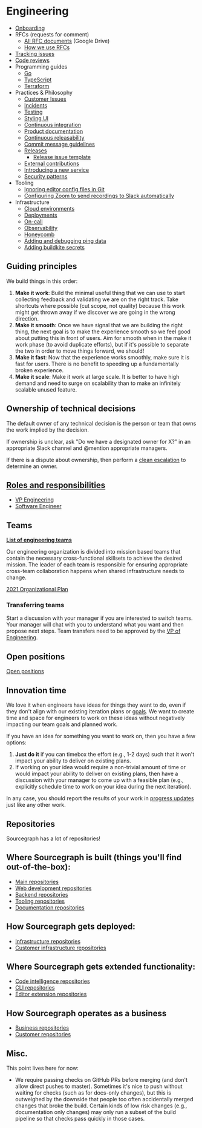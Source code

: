 # Engineering

- [Onboarding](onboarding.md)
- RFCs (requests for comment)
  - [All RFC documents](https://drive.google.com/drive/folders/1zP3FxdDlcSQGC1qvM9lHZRaHH4I9Jwwa) (Google Drive)
  - [How we use RFCs](../communication/rfcs/index.md)
- [Tracking issues](tracking_issues.md)
- [Code reviews](code_reviews.md)
- Programming guides
  - [Go](languages/go.md)
  - [TypeScript](languages/typescript.md)
  - [Terraform](languages/terraform.md)
- Practices & Philosophy
  - [Customer Issues](../ce/customer_issues.md)
  - [Incidents](incidents/index.md)
  - [Testing](testing.md)
  - [Styling UI](./web/styling.md)
  - [Continuous integration](continuous_integration.md)
  - [Product documentation](product_documentation.md)
  - [Continuous releasability](continuous_releasability.md)
  - [Commit message guidelines](commit_messages.md)
  - [Releases](releases/index.md)
    - [Release issue template](releases/release_issue_template.md)
  - [External contributions](external_contributions.md)
  - [Introducing a new service](introducing_a_new_service.md)
  - [Security patterns](security_patterns.md)
- Tooling
  - [Ignoring editor config files in Git](ignoring_editor_config_files.md)
  - [Configuring Zoom to send recordings to Slack automatically](configuring_zoom_recordings_to_slack_automatically.md)
- Infrastructure
  - [Cloud environments](environments.md)
  - [Deployments](deployments/index.md)
  - [On-call](incidents/on_call.md)
  - [Observability](observability/index.md)
  - [Honeycomb](honeycomb.md)
  - [Adding and debugging ping data](adding_ping_data.md)
  - [Adding buildkite secrets](adding_buildkite_secrets.md)

## Guiding principles

We build things in this order:

1. **Make it work**: Build the minimal useful thing that we can use to start collecting feedback and validating we are on the right track. Take shortcuts where possible (cut scope, not quality) because this work might get thrown away if we discover we are going in the wrong direction.
1. **Make it smooth**: Once we have signal that we are building the right thing, the next goal is to make the experience smooth so we feel good about putting this in front of users. Aim for smooth when in the make it work phase (to avoid duplicate efforts), but if it's possible to separate the two in order to move things forward, we should!
1. **Make it fast**: Now that the experience works smoothly, make sure it is fast for users. There is no benefit to speeding up a fundamentally broken experience.
1. **Make it scale**: Make it work at large scale. It is better to have high demand and need to surge on scalability than to make an infinitely scalable unused feature.

## Ownership of technical decisions

The default owner of any technical decision is the person or team that owns the work implied by the decision.

If ownership is unclear, ask "Do we have a designated owner for X?" in an appropriate Slack channel and @mention appropriate managers.

If there is a dispute about ownership, then perform a [clean escalation](../communication/code_of_conduct.md#clean-escalation) to determine an owner.

## [Roles and responsibilities](roles.md)

- [VP Engineering](roles.md#vp-engineering)
- [Software Engineer](roles.md#software-engineer)

## Teams

[**List of engineering teams**](../../company/team/org_chart.md#engineering)

Our engineering organization is divided into mission based teams that contain the necessary cross-functional skillsets to achieve the desired mission. The leader of each team is responsible for ensuring appropriate cross-team collaboration happens when shared infrastructure needs to change.

[2021 Organizational Plan](2021_org.md)

### Transferring teams

Start a discussion with your manager if you are interested to switch teams. Your manager will chat with you to understand what you want and then propose next steps. Team transfers need to be approved by the [VP of Engineering](roles.md#vp-engineering).

## Open positions

[Open positions](hiring/index.md#open-positions)

## Innovation time

We love it when engineers have ideas for things they want to do, even if they don't align with our existing iteration plans or [goals](../../company/goals/index.md). We want to create time and space for engineers to work on these ideas without negatively impacting our team goals and planned work.

If you have an idea for something you want to work on, then you have a few options:

1. **Just do it** if you can timebox the effort (e.g., 1-2 days) such that it won't impact your ability to deliver on existing plans.
2. If working on your idea would require a non-trivial amount of time or would impact your ability to deliver on existing plans, then have a discussion with your manager to come up with a feasible plan (e.g., explicitly schedule time to work on your idea during the next iteration).

In any case, you should report the results of your work in [progress updates](tracking_issues.md#progress-updates) just like any other work.

## Repositories

Sourcegraph has a lot of repositories!

## Where Sourcegraph is built (things you'll find out-of-the-box):

- [Main repositories](https://github.com/sourcegraph?utf8=%E2%9C%93&q=repo-type-main&type=&language=)
- [Web development repositories](https://github.com/sourcegraph?utf8=%E2%9C%93&q=repo-type-web&type=&language=)
- [Backend repositories](https://github.com/sourcegraph?utf8=%E2%9C%93&q=repo-type-backend&type=&language=)
- [Tooling repositories](https://github.com/sourcegraph?utf8=%E2%9C%93&q=repo-type-tooling&type=&language=)
- [Documentation repositories](https://github.com/sourcegraph?utf8=%E2%9C%93&q=repo-type-docs&type=&language=)

## How Sourcegraph gets deployed:

- [Infrastructure repositories](https://github.com/sourcegraph?utf8=%E2%9C%93&q=repo-type-infrastructure&type=&language=)
- [Customer infrastructure repositories](https://github.com/sourcegraph?utf8=%E2%9C%93&q=repo-type-infrastructure+repo-type-customer&type=&language=)

## Where Sourcegraph gets extended functionality:

- [Code intelligence repositories](https://github.com/sourcegraph?utf8=%E2%9C%93&q=repo-type-codeintel&type=&language=)
- [CLI repositories](https://github.com/sourcegraph?utf8=%E2%9C%93&q=repo-type-cli&type=&language=)
- [Editor extension repositories](https://github.com/sourcegraph?utf8=%E2%9C%93&q=repo-type-editor&type=&language=)

## How Sourcegraph operates as a business

- [Business repositories](https://github.com/sourcegraph?utf8=%E2%9C%93&q=repo-type-business&type=&language=)
- [Customer repositories](https://github.com/sourcegraph?utf8=%E2%9C%93&q=repo-type-customer&type=&language=)

## Misc.

This point lives here for now:

- We require passing checks on GitHub PRs before merging (and don't allow direct pushes to master). Sometimes it's nice to push without waiting for checks (such as for docs-only changes), but this is outweighed by the downside that people too often accidentally merged changes that broke the build. Certain kinds of low risk changes (e.g., documentation only changes) may only run a subset of the build pipeline so that checks pass quickly in those cases.
